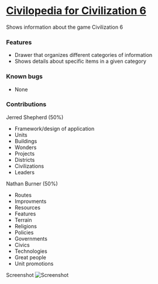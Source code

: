 # [Civilopedia for Civilization 6](https://github.com/ShepherdJerred-homework/civilopedia-for-civilization-6)
Shows information about the game Civilization 6

### Features
* Drawer that organizes different categories of information
* Shows details about specific items in a given category

### Known bugs
* None

### Contributions
Jerred Shepherd (50%)
* Framework/design of application
* Units
* Buildings
* Wonders
* Projects
* Districts
* Civilizations
* Leaders

Nathan Burner (50%)
* Routes
* Improvments
* Resources
* Features
* Terrain
* Religions
* Policies
* Governments
* Civics
* Technologies
* Great people
* Unit promotions

Screenshot
![Screenshot](https://i.imgur.com/HfFF9aw.png)
